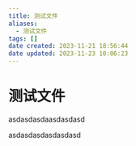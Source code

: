 ```yaml
---
title: 测试文件
aliases:
  - 测试文件
tags: []
date created: 2023-11-21 18:56:44
date updated: 2023-11-23 10:06:23
---
```


# 测试文件

asdasdasdaasdasdasd

asdasdasdasdasdasd
